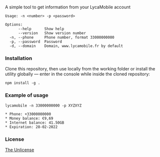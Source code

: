 A simple tool to get information from your LycaMobile account

```
Usage: -n <number> -p <password>

Options:
      --help      Show help
      --version   Show version number
  -n, --phone     Phone number, format 33000000000
  -p, --password  Password
  -d, --domain    Domain, www.lycamobile.fr by default
```

### Installation

Clone this repository, then use locally from the working folder or install the utility globally — enter in the console while inside the cloned repository:

```
npm install -g .
```

### Example of usage

```
lycamobile -n 33000000000 -p XYZXYZ

* Phone: +33000000000
* Money balance: €9,69
* Internet balance: 41.50GB
* Expiration: 28-02-2022
```

### License

[The Unlicense](https://unlicense.org)